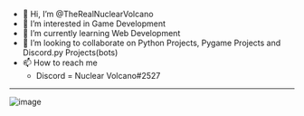 - 👋 Hi, I’m @TheRealNuclearVolcano
- 👀 I’m interested in Game Development
- 🌱 I’m currently learning Web Development
- 💞️ I’m looking to collaborate on Python Projects, Pygame Projects and Discord.py Projects(bots)
- 📫 How to reach me
  - Discord = Nuclear Volcano#2527

***

![image](https://github-readme-stats.vercel.app/api/top-langs/?username=TheRealNuclearVolcano&layout=compact&langs_count=8&hide_border=true&title_color=ffffff&icon_color=ffffff&text_color=ffffff&bg_color=161b22)

<!---
TheRealNuclearVolcano/TheRealNuclearVolcano is a ✨ special ✨ repository because its `README.md` (this file) appears on your GitHub profile.
You can click the Preview link to take a look at your changes.
--->
